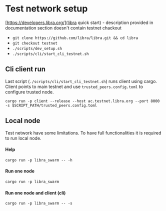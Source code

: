 # Test network setup
[https://developers.libra.org/](libra quick start) - description provided in documentation section doesn't contain testnet chackout
- `git clone https://github.com/libra/libra.git && cd libra`
- `git checkout testnet`
- `./scripts/dev_setup.sh`
- `./scripts/cli/start_cli_testnet.sh`

## Cli client run
Last script (`./scripts/cli/start_cli_testnet.sh`) runs client using cargo. Client points to main testnet and use `trusted_peers.config.toml` to configure trusted node.
```
cargo run -p client --release --host ac.testnet.libra.org --port 8000 -s $SCRIPT_PATH/trusted_peers.config.toml
```
## Local node
Test network have some limitations. To have full functionalities it is required to run local node.
#### Help
```
cargo run -p libra_swarm -- -h
```
#### Run one node
```
cargo run -p libra_swarm
```
#### Run one node and client (cli)
```
cargo run -p libra_swarm -- -s
```
